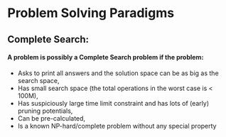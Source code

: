 # Problem Solving Paradigms

## Complete Search:
#### A problem is possibly a Complete Search problem if the problem:

- Asks to print all answers and the solution space can be as big as the search space,
- Has small search space (the total operations in the worst case is < 100M),
- Has suspiciously large time limit constraint and has lots of (early) pruning potentials,
- Can be pre-calculated,
- Is a known NP-hard/complete problem without any special property